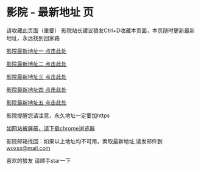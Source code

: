 # 影院 - 最新地址 页

请收藏此页面（重要）
影院站长建议狼友Ctrl+D收藏本页面，本页随时更新最新地址，永远找到回家路

[影院最新地址一 点击此处](https://gg5g.sbs/) 

[影院最新地址二 点击此处](https://5ggc.sbs/) 

[影院最新地址三 点击此处](https://5gwv.sbs/) 

[影院最新地址四 点击此处](https://5ggc.sbs/) 

[影院最新地址五 点击此处](https://gg5g.sbs/) 

影院提醒您请注意，永久地址一定要加https

[如网站被屏蔽，请下载chrome浏览器](https://8xe23.com/chrome_93.0.4577.82.apk) 

影院邮箱找回：如果以上地址均不可用，索取最新地址,请发邮件到 woxsx@mail.com

喜欢的狼友 请顺手star一下
